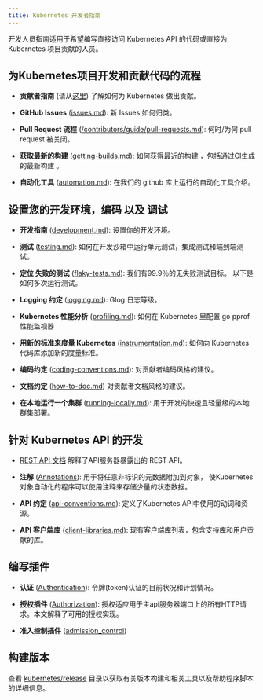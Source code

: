 ```yaml
---
title: Kubernetes 开发者指南
---
```


<!---
title: Kubernetes Developer Guide
--->

<!-- The developer guide is for anyone wanting to either write code which directly accesses the
Kubernetes API, or to contribute directly to the Kubernetes project.
It assumes some familiarity with concepts in the [User Guide](http://kubernetes.io/docs/user-guide/) and the [Cluster Admin
Guide](http://kubernetes.io/docs/admin/). -->
开发人员指南适用于希望编写直接访问 Kubernetes API 的代码或直接为 Kubernetes 项目贡献的人员。


<!-- ## The process of developing and contributing code to the Kubernetes project -->
## 为Kubernetes项目开发和贡献代码的流程

<!-- 
* **Contributor Guide**
  ([Please start here](https://github.com/kubernetes/community/tree/master/contributors/guide/README.md)) to learn about how to contribute to Kubernetes

* **GitHub Issues** ([issues.md](https://github.com/kubernetes/community/tree/master/contributors/devel/issues.md)): How incoming issues are triaged.

* **Pull Request Process** ([/contributors/guide/pull-requests.md](https://github.com/kubernetes/community/tree/master/contributors/guide/pull-requests.md)): When and why pull requests are closed.

* **Getting Recent Builds** ([getting-builds.md](https://github.com/kubernetes/community/tree/master/contributors/devel/getting-builds.md)): How to get recent builds including the latest builds that pass CI.

* **Automated Tools** ([automation.md](https://github.com/kubernetes/community/tree/master/contributors/devel/automation.md)): Descriptions of the automation that is running on our github repository.
-->
* **贡献者指南**
  (请从[这里](https://github.com/kubernetes/community/tree/master/contributors/guide/README.md)) 了解如何为 Kubernetes 做出贡献。

* **GitHub Issues** ([issues.md](https://github.com/kubernetes/community/tree/master/contributors/devel/issues.md)): 新 Issues 如何归类。

* **Pull Request 流程** ([/contributors/guide/pull-requests.md](https://github.com/kubernetes/community/tree/master/contributors/guide/pull-requests.md)):  何时/为何 pull request 被关闭。

* **获取最新的构建** ([getting-builds.md](https://github.com/kubernetes/community/tree/master/contributors/devel/getting-builds.md)): 如何获得最近的构建 ，包括通过CI生成的最新构建 。

* **自动化工具** ([automation.md](https://github.com/kubernetes/community/tree/master/contributors/devel/automation.md)): 在我们的 github 库上运行的自动化工具介绍。


<!-- ## Setting up your dev environment, coding, and debugging -->
## 设置您的开发环境，编码 以及 调试

<!-- 
* **Development Guide** ([development.md](https://github.com/kubernetes/community/tree/master/contributors/devel/development.md)): Setting up your development environment.

* **Testing** ([testing.md](https://github.com/kubernetes/community/tree/master/contributors/devel/testing.md)): How to run unit, integration, and end-to-end tests in your development sandbox.

* **Hunting flaky tests** ([flaky-tests.md](https://github.com/kubernetes/community/tree/master/contributors/devel/flaky-tests.md)): We have a goal of 99.9% flake free tests.
  Here's how to run your tests many times.

* **Logging Conventions** ([logging.md](https://github.com/kubernetes/community/tree/master/contributors/devel/logging.md)): Glog levels.

* **Profiling Kubernetes** ([profiling.md](https://github.com/kubernetes/community/tree/master/contributors/devel/profiling.md)): How to plug in go pprof profiler to Kubernetes.

* **Instrumenting Kubernetes with a new metric**
  ([instrumentation.md](https://github.com/kubernetes/community/tree/master/contributors/devel/instrumentation.md)): How to add a new metrics to the
  Kubernetes code base.

* **Coding Conventions** ([coding-conventions.md](https://github.com/kubernetes/community/tree/master/contributors/devel/../guide/coding-conventions.md)):
  Coding style advice for contributors.

* **Document Conventions** ([how-to-doc.md](https://github.com/kubernetes/community/tree/master/contributors/devel/how-to-doc.md))
  Document style advice for contributors.

* **Running a cluster locally** ([running-locally.md](https://github.com/kubernetes/community/tree/master/contributors/devel/running-locally.md)):
  A fast and lightweight local cluster deployment for development.
  -->
  * **开发指南** ([development.md](https://github.com/kubernetes/community/tree/master/contributors/devel/development.md)): 设置你的开发环境。
  
  * **测试** ([testing.md](https://github.com/kubernetes/community/tree/master/contributors/devel/testing.md)): 如何在开发沙箱中运行单元测试，集成测试和端到端测试。
  
  * **定位 失败的测试** ([flaky-tests.md](https://github.com/kubernetes/community/tree/master/contributors/devel/flaky-tests.md)): 我们有99.9％的无失败测试目标。
    以下是如何多次运行测试。
  
  * **Logging 约定** ([logging.md](https://github.com/kubernetes/community/tree/master/contributors/devel/logging.md)): Glog 日志等级。
  
  * **Kubernetes 性能分析** ([profiling.md](https://github.com/kubernetes/community/tree/master/contributors/devel/profiling.md)): 如何在 Kubernetes 里配置 go pprof 性能监视器
  
  * **用新的标准来度量 Kubernetes**
    ([instrumentation.md](https://github.com/kubernetes/community/tree/master/contributors/devel/instrumentation.md)): 如何向 Kubernetes 代码库添加新的度量标准。
  
  * **编码约定** ([coding-conventions.md](https://github.com/kubernetes/community/tree/master/contributors/devel/../guide/coding-conventions.md)):
    对贡献者编码风格的建议。
  
  * **文档约定** ([how-to-doc.md](https://github.com/kubernetes/community/tree/master/contributors/devel/how-to-doc.md))
    对贡献者文档风格的建议。
  
  * **在本地运行一个集群** ([running-locally.md](https://github.com/kubernetes/community/tree/master/contributors/devel/running-locally.md)):
    用于开发的快速且轻量级的本地群集部署。

<!-- ## Developing against the Kubernetes API -->
## 针对 Kubernetes API 的开发

<!-- 
* The [REST API documentation](http://kubernetes.io/docs/reference/) explains the REST
  API exposed by apiserver.

* **Annotations** ([Annotations](https://kubernetes.io/docs/concepts/overview/working-with-objects/annotations/)): are for attaching arbitrary non-identifying metadata to objects.
  Programs that automate Kubernetes objects may use annotations to store small amounts of their state.

* **API Conventions** ([api-conventions.md](https://github.com/kubernetes/community/tree/master/contributors/devel/api-conventions.md)):
  Defining the verbs and resources used in the Kubernetes API.

* **API Client Libraries** ([client-libraries.md](https://github.com/kubernetes/community/tree/master/contributors/devel/client-libraries.md)):
  A list of existing client libraries, both supported and user-contributed.
-->

* [REST API 文档](http://kubernetes.io/docs/reference/) 解释了API服务器暴露出的 REST API。

* **注解** ([Annotations](https://kubernetes.io/docs/concepts/overview/working-with-objects/annotations/)): 用于将任意非标识的元数据附加到对象，
使Kubernetes对象自动化的程序可以使用注释来存储少量的状态数据。

* **API 约定** ([api-conventions.md](https://github.com/kubernetes/community/tree/master/contributors/devel/api-conventions.md)):
 定义了Kubernetes API中使用的动词和资源。

* **API 客户端库** ([client-libraries.md](https://github.com/kubernetes/community/tree/master/contributors/devel/client-libraries.md)):
  现有客户端库列表，包含支持库和用户贡献的库。

<!-- ## Writing plugins -->
## 编写插件

<!-- 
* **Authentication** ([Authentication](http://kubernetes.io/docs/admin/authentication/)):
  The current and planned states of authentication tokens.

* **Authorization Plugins** ([Authorization](http://kubernetes.io/docs/admin/authorization/)):
  Authorization applies to all HTTP requests on the main apiserver port.
  This doc explains the available authorization implementations.

* **Admission Control Plugins** ([admission_control](https://github.com/kubernetes/community/tree/master/contributors/design-proposals/api-machinery/admission_control.md))
-->

* **认证** ([Authentication](http://kubernetes.io/docs/admin/authentication/)):
  令牌(token)认证的目前状况和计划情况。

* **授权插件** ([Authorization](http://kubernetes.io/docs/admin/authorization/)):
   授权适应用于主api服务器端口上的所有HTTP请求。本文解释了可用的授权实现。

* **准入控制插件** ([admission_control](https://github.com/kubernetes/community/tree/master/contributors/design-proposals/api-machinery/admission_control.md))

<!-- ## Building releases -->
## 构建版本

<!-- See the [kubernetes/release](https://github.com/kubernetes/release) repository for details on creating releases and related tools and helper scripts. -->
查看 [kubernetes/release](https://github.com/kubernetes/release) 目录以获取有关版本构建和相关工具以及帮助程序脚本的详细信息。
